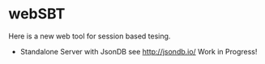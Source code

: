 # webSBT
Here is a new web tool for session based tesing.
- Standalone Server with JsonDB see http://jsondb.io/
Work in Progress!
